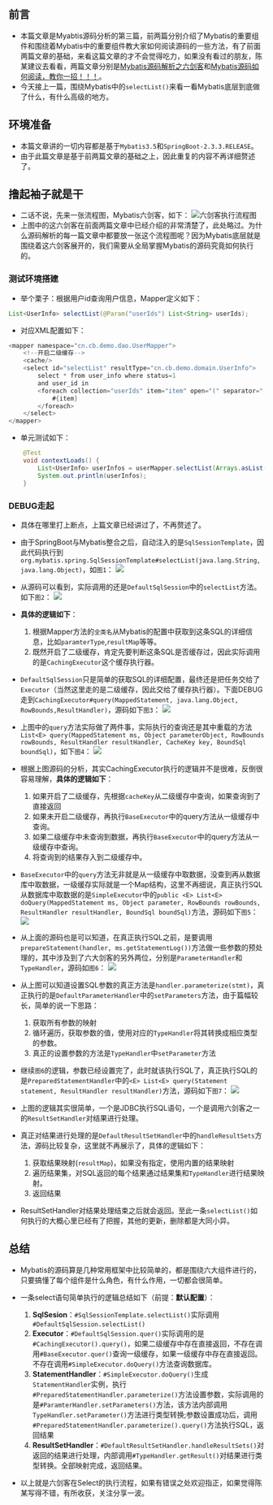 
## 前言
- 本篇文章是Myabtis源码分析的第三篇，前两篇分别介绍了Mybatis的重要组件和围绕着Mybatis中的重要组件教大家如何阅读源码的一些方法，有了前面两篇文章的基础，来看这篇文章的才不会觉得吃力，如果没有看过的朋友，陈某建议去看看，两篇文章分别是[Mybatis源码解析之六剑客](https://mp.weixin.qq.com/s/lnJx0h_4Kk6fKuhptN1cdg)和[Mybatis源码如何阅读，教你一招！！！](https://mp.weixin.qq.com/s/B9e-4y_jokLHtDnS0o6-7g)。
- 今天接上一篇，围绕Mybatis中的`selectList()`来看一看Mybatis底层到底做了什么，有什么高级的地方。


## 环境准备
- 本篇文章讲的一切内容都是基于`Mybatis3.5`和`SpringBoot-2.3.3.RELEASE`。
- 由于此篇文章是基于前两篇文章的基础之上，因此重复的内容不再详细赘述了。

## 撸起袖子就是干
- 二话不说，先来一张流程图，Mybatis六剑客，如下：
  ![六剑客执行流程图](https://www.java-family.cn/BlogImage/Mybatis-%E5%85%AD%E5%89%91%E5%AE%A2/3.png)
- 上图中的这六剑客在前面两篇文章中已经介绍的非常清楚了，此处略过。为什么源码解析的每一篇文章中都要放一张这个流程图呢？因为Mybatis底层就是围绕着这六剑客展开的，我们需要从全局掌握Mybatis的源码究竟如何执行的。

### 测试环境搭建
- 举个栗子：根据用户id查询用户信息，Mapper定义如下：
```java
List<UserInfo> selectList(@Param("userIds") List<String> userIds);
```
- 对应XML配置如下：
```java
<mapper namespace="cn.cb.demo.dao.UserMapper">
    <!--开启二级缓存-->
    <cache/>
    <select id="selectList" resultType="cn.cb.demo.domain.UserInfo">
        select * from user_info where status=1
        and user_id in
        <foreach collection="userIds" item="item" open="(" separator="," close=")" >
            #{item}
        </foreach>
    </select>
</mapper>
```
- 单元测试如下：
```java
    @Test
    void contextLoads() {
        List<UserInfo> userInfos = userMapper.selectList(Arrays.asList("192","198"));
        System.out.println(userInfos);
    }
```

### DEBUG走起
- 具体在哪里打上断点，上篇文章已经讲过了，不再赘述了。
- 由于SpringBoot与Mybatis整合之后，自动注入的是`SqlSessionTemplate`，因此代码执行到`org.mybatis.spring.SqlSessionTemplate#selectList(java.lang.String, java.lang.Object)`，如`图1`：
  ![](https://www.java-family.cn/BlogImage/Mybatis%E6%BA%90%E7%A0%81-3/1.png)
- 从源码可以看到，实际调用的还是`DefaultSqlSession`中的`selectList`方法。如下`图2`：
  ![](https://www.java-family.cn/BlogImage/Mybatis%E6%BA%90%E7%A0%81-3/2.png)
- **具体的逻辑如下**：
  1. 根据Mapper方法的`全类名`从Mybatis的配置中获取到这条SQL的详细信息，比如`paramterType`,`resultMap`等等。
  2. 既然开启了二级缓存，肯定先要判断这条SQL是否缓存过，因此实际调用的是`CachingExecutor`这个缓存执行器。

- `DefaultSqlSession`只是简单的获取SQL的详细配置，最终还是把任务交给了`Executor`（当然这里走的是二级缓存，因此交给了缓存执行器）。下面DEBUG走到`CachingExecutor#query(MappedStatement, java.lang.Object, RowBounds,ResultHandler)`，源码如下`图3`：
  ![](https://www.java-family.cn/BlogImage/Mybatis%E6%BA%90%E7%A0%81-3/3.png)
- 上图中的`query`方法实际做了两件事，实际执行的查询还是其中重载的方法`List<E> query(MappedStatement ms, Object parameterObject, RowBounds rowBounds, ResultHandler resultHandler, CacheKey key, BoundSql boundSql)`，如下`图4`：
  ![](https://www.java-family.cn/BlogImage/Mybatis%E6%BA%90%E7%A0%81-3/4.png)
- 根据上图源码的分析，其实CachingExecutor执行的逻辑并不是很难，反倒很容易理解，**具体的逻辑如下**：
  1. 如果开启了二级缓存，先根据`cacheKey`从二级缓存中查询，如果查询到了直接返回
  2. 如果未开启二级缓存，再执行`BaseExecutor`中的query方法从一级缓存中查询。
  3. 如果二级缓存中未查询到数据，再执行`BaseExecutor`中的query方法从一级缓存中查询。
  4. 将查询到的结果存入到二级缓存中。

- `BaseExecutor`中的`query`方法无非就是从一级缓存中取数据，没查到再从数据库中取数据，一级缓存实际就是一个Map结构，这里不再细说，真正执行SQL从数据库中取数据的是`SimpleExecutor`中的`public <E> List<E> doQuery(MappedStatement ms, Object parameter, RowBounds rowBounds, ResultHandler resultHandler, BoundSql boundSql)`方法，源码如下`图5`：
  ![](https://www.java-family.cn/BlogImage/Mybatis%E6%BA%90%E7%A0%81-3/5.png)
- 从上面的源码也是可以知道，在真正执行SQL之前，是要调用`prepareStatement(handler, ms.getStatementLog())`方法做一些参数的预处理的，其中涉及到了六大剑客的另外两位，分别是`ParameterHandler`和`TypeHandler`，源码如`图6`：
  ![](https://www.java-family.cn/BlogImage/Mybatis%E6%BA%90%E7%A0%81-3/6.png)
- 从上图可以知道设置SQL参数的真正方法是`handler.parameterize(stmt)`，真正执行的是`DefaultParameterHandler`中的`setParameters`方法，由于篇幅较长，简单的说一下思路：
  1. 获取所有参数的映射
  2. 循环遍历，获取参数的值，使用对应的`TypeHandler`将其转换成相应类型的参数。
  3. 真正的设置参数的方法是`TypeHandler`中`setParameter`方法

- 继续`图6`的逻辑，参数已经设置完了，此时就该执行SQL了，真正执行SQL的是`PreparedStatementHandler`中的`<E> List<E> query(Statement statement, ResultHandler resultHandler)`方法，源码如下`图7`：
  ![](https://www.java-family.cn/BlogImage/Mybatis%E6%BA%90%E7%A0%81-3/7.png)
- 上图的逻辑其实很简单，一个是JDBC执行SQL语句，一个是调用六剑客之一的`ResultSetHandler`对结果进行处理。
- 真正对结果进行处理的是`DefaultResultSetHandler`中的`handleResultSets`方法，源码比较复杂，这里就不再展示了，具体的逻辑如下：
  1. 获取结果映射(`resultMap`)，如果没有指定，使用内置的结果映射
  2. 遍历结果集，对SQL返回的每个结果通过结果集和`TypeHandler`进行结果映射。
  3. 返回结果
- ResultSetHandler对结果处理结束之后就会返回。至此一条`selectList()`如何执行的大概心里已经有了把握，其他的更新，删除都是大同小异。



## 总结
- Mybatis的源码算是几种常用框架中比较简单的，都是围绕六大组件进行的，只要搞懂了每个组件是什么角色，有什么作用，一切都会很简单。
- 一条select语句简单执行的逻辑总结如下（前提：**默认配置**）：
  1. **SqlSesion**：`#SqlSessionTemplate.selectList()`实际调用`#DefaultSqlSession.selectList()`
  2. **Executor**：`#DefaultSqlSession.quer()`实际调用的是`#CachingExecutor().query()`，如果二级缓存中存在直接返回，不存在调用`#BaseExecutor.quer()`查询一级缓存，如果一级缓存中存在直接返回。不存在调用`#SimpleExecutor.doQuery()`方法查询数据库。
  3. **StatementHandler**：`#SimpleExecutor.doQuery()`生成`StatementHandler`实例，执行`#PreparedStatementHandler.parameterize()`方法设置参数，实际调用的是`#ParamterHandler.setParameters()`方法，该方法内部调用`TypeHandler.setParameter()`方法进行类型转换;参数设置成功后，调用`#PreparedStatementHandler.parameterize().query()`方法执行SQL，返回结果
  4. **ResultSetHandler**：`#DefaultResultSetHandler.handleResultSets()`对返回的结果进行处理，内部调用`#TypeHandler.getResult()`对结果进行类型转换。全部映射完成，返回结果。

- 以上就是六剑客在Select的执行流程，如果有错误之处欢迎指正，如果觉得陈某写得不错，有所收获，关注分享一波。

  

  





